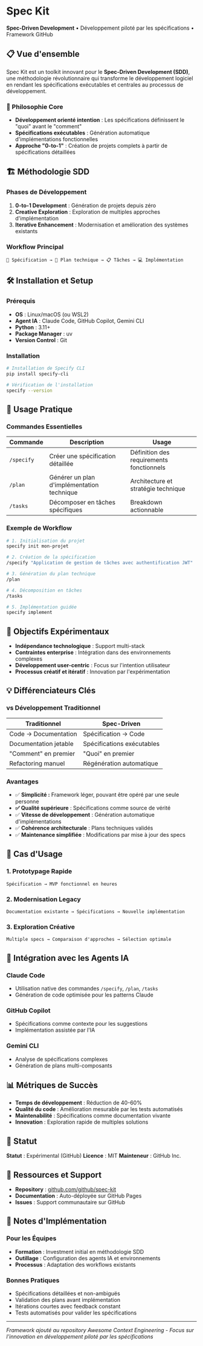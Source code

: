 # Spec Kit

**Spec-Driven Development** • Développement piloté par les spécifications • Framework GitHub

## 📋 Vue d'ensemble

Spec Kit est un toolkit innovant pour le **Spec-Driven Development (SDD)**, une méthodologie révolutionnaire qui transforme le développement logiciel en rendant les spécifications exécutables et centrales au processus de développement.

### 🎯 Philosophie Core

- **Développement orienté intention** : Les spécifications définissent le "quoi" avant le "comment"
- **Spécifications exécutables** : Génération automatique d'implémentations fonctionnelles
- **Approche "0-to-1"** : Création de projets complets à partir de spécifications détaillées

## 🏗️ Méthodologie SDD

### Phases de Développement

1. **0-to-1 Development** : Génération de projets depuis zéro
2. **Creative Exploration** : Exploration de multiples approches d'implémentation
3. **Iterative Enhancement** : Modernisation et amélioration des systèmes existants

### Workflow Principal

```
📝 Spécification → 🎯 Plan technique → 📋 Tâches → 💻 Implémentation
```

## 🛠️ Installation et Setup

### Prérequis

- **OS** : Linux/macOS (ou WSL2)
- **Agent IA** : Claude Code, GitHub Copilot, Gemini CLI
- **Python** : 3.11+
- **Package Manager** : uv
- **Version Control** : Git

### Installation

```bash
# Installation de Specify CLI
pip install specify-cli

# Vérification de l'installation
specify --version
```

## 🚀 Usage Pratique

### Commandes Essentielles

| Commande     | Description                                   | Usage                                     |
| ------------ | --------------------------------------------- | ----------------------------------------- |
| `/specify` | Créer une spécification détaillée         | Définition des requirements fonctionnels |
| `/plan`    | Générer un plan d'implémentation technique | Architecture et stratégie technique      |
| `/tasks`   | Décomposer en tâches spécifiques           | Breakdown actionnable                     |

### Exemple de Workflow

```bash
# 1. Initialisation du projet
specify init mon-projet

# 2. Création de la spécification
/specify "Application de gestion de tâches avec authentification JWT"

# 3. Génération du plan technique
/plan

# 4. Décomposition en tâches
/tasks

# 5. Implémentation guidée
specify implement
```

## 🎯 Objectifs Expérimentaux

- **Indépendance technologique** : Support multi-stack
- **Contraintes enterprise** : Intégration dans des environnements complexes
- **Développement user-centric** : Focus sur l'intention utilisateur
- **Processus créatif et itératif** : Innovation par l'expérimentation

## 💡 Différenciateurs Clés

### vs Développement Traditionnel

| Traditionnel          | Spec-Driven                  |
| --------------------- | ---------------------------- |
| Code → Documentation | Spécification → Code       |
| Documentation jetable | Spécifications exécutables |
| "Comment" en premier  | "Quoi" en premier            |
| Refactoring manuel    | Régénération automatique  |

### Avantages

- ✅ **Simplicité :** Framework léger, pouvant être opéré par une seule personne
- **✅ Qualité supérieure** : Spécifications comme source de vérité
- ✅ **Vitesse de développement** : Génération automatique d'implémentations
- ✅ **Cohérence architecturale** : Plans techniques validés
- ✅ **Maintenance simplifiée** : Modifications par mise à jour des specs

## 🧪 Cas d'Usage

### 1. Prototypage Rapide

```
Spécification → MVP fonctionnel en heures
```

### 2. Modernisation Legacy

```
Documentation existante → Spécifications → Nouvelle implémentation
```

### 3. Exploration Créative

```
Multiple specs → Comparaison d'approches → Sélection optimale
```

## 🔗 Intégration avec les Agents IA

### Claude Code

- Utilisation native des commandes `/specify`, `/plan`, `/tasks`
- Génération de code optimisée pour les patterns Claude

### GitHub Copilot

- Spécifications comme contexte pour les suggestions
- Implémentation assistée par l'IA

### Gemini CLI

- Analyse de spécifications complexes
- Génération de plans multi-composants

## 📊 Métriques de Succès

- **Temps de développement** : Réduction de 40-60%
- **Qualité du code** : Amélioration mesurable par les tests automatisés
- **Maintenabilité** : Spécifications comme documentation vivante
- **Innovation** : Exploration rapide de multiples solutions

## 🚧 Statut 

**Statut** : Expérimental (GitHub)
**Licence** : MIT
**Mainteneur** : GitHub Inc.

## 🔧 Ressources et Support

- **Repository** : [github.com/github/spec-kit](https://github.com/github/spec-kit)
- **Documentation** : Auto-déployée sur GitHub Pages
- **Issues** : Support communautaire sur GitHub

## 📝 Notes d'Implémentation

### Pour les Équipes

- **Formation** : Investment initial en méthodologie SDD
- **Outillage** : Configuration des agents IA et environnements
- **Processus** : Adaptation des workflows existants

### Bonnes Pratiques

- Spécifications détaillées et non-ambiguës
- Validation des plans avant implémentation
- Itérations courtes avec feedback constant
- Tests automatisés pour valider les spécifications

---

*Framework ajouté au repository Awesome Context Engineering - Focus sur l'innovation en développement piloté par les spécifications*
